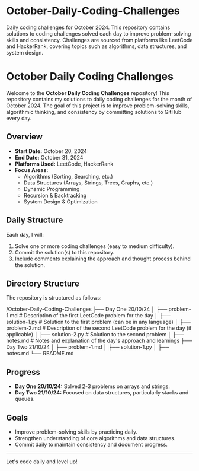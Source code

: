 # October-Daily-Coding-Challenges
Daily coding challenges for October 2024. This repository contains solutions to coding challenges solved each day to improve problem-solving skills and consistency. Challenges are sourced from platforms like LeetCode and HackerRank, covering topics such as algorithms, data structures, and system design.

# October Daily Coding Challenges

Welcome to the **October Daily Coding Challenges** repository! This repository contains my solutions to daily coding challenges for the month of October 2024. The goal of this project is to improve problem-solving skills, algorithmic thinking, and consistency by committing solutions to GitHub every day.

## Overview

- **Start Date:** October 20, 2024
- **End Date:** October 31, 2024
- **Platforms Used:** LeetCode, HackerRank
- **Focus Areas:**
  - Algorithms (Sorting, Searching, etc.)
  - Data Structures (Arrays, Strings, Trees, Graphs, etc.)
  - Dynamic Programming
  - Recursion & Backtracking
  - System Design & Optimization

## Daily Structure

Each day, I will:
1. Solve one or more coding challenges (easy to medium difficulty).
2. Commit the solution(s) to this repository.
3. Include comments explaining the approach and thought process behind the solution.

## Directory Structure

The repository is structured as follows:

/October-Daily-Coding-Challenges ├── Day One 20/10/24 │ ├── problem-1.md # Description of the first LeetCode problem for the day │ ├── solution-1.py # Solution to the first problem (can be in any language) │ ├── problem-2.md # Description of the second LeetCode problem for the day (if applicable) │ ├── solution-2.py # Solution to the second problem │ ├── notes.md # Notes and explanation of the day's approach and learnings ├── Day Two 21/10/24 │ ├── problem-1.md │ ├── solution-1.py │ ├── notes.md └── README.md


## Progress

- **Day One 20/10/24:** Solved 2-3 problems on arrays and strings.
- **Day Two 21/10/24:** Focused on data structures, particularly stacks and queues.

## Goals

- Improve problem-solving skills by practicing daily.
- Strengthen understanding of core algorithms and data structures.
- Commit daily to maintain consistency and document progress.

---

Let's code daily and level up!


